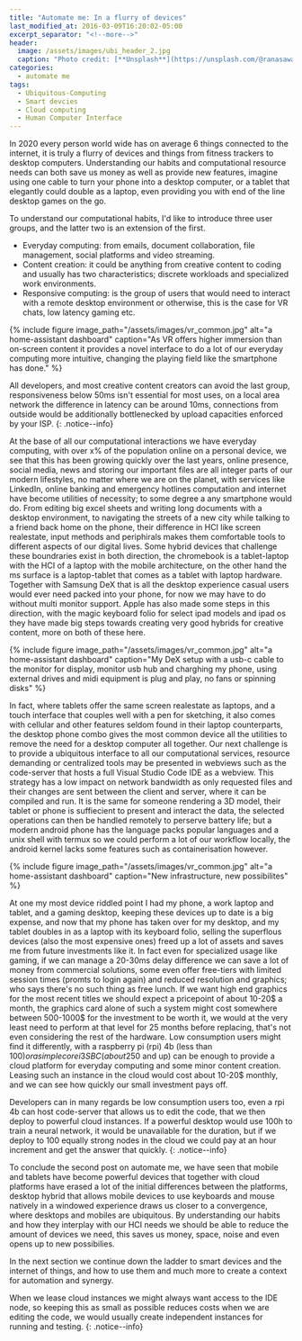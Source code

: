 ```yaml
---
title: "Automate me: In a flurry of devices"
last_modified_at: 2016-03-09T16:20:02-05:00
excerpt_separator: "<!--more-->"
header:
  image: /assets/images/ubi_header_2.jpg
  caption: "Photo credit: [**Unsplash**](https://unsplash.com/@ranasawalha)"
categories:
  - automate me
tags:
  - Ubiquitous-Computing
  - Smart devcies
  - Cloud computing
  - Human Computer Interface
---
```

In 2020 every person world wide has on average 6 things connected to the internet, it is truly a flurry of devices and things from fitness trackers to desktop computers. Understanding our habits and computational resource needs can both save us money as well as provide new features, imagine using one cable to turn your phone into a desktop computer, or a tablet that elegantly could double as a laptop, even providing you with end of the line desktop games on the go.
<!--more-->

To understand our computational habits, I'd like to introduce three user groups, and the latter two is an extension of the first.
- Everyday computing: from emails, document collaboration, file management, social platforms and video streaming. 
- Content creation: it could be anything from creative content to coding and usually has two characteristics; discrete workloads and specialized work environments.
- Responsive computing: is the group of users that would need to interact with a remote desktop environment or otherwise, this is the case for VR chats, low latency gaming etc.

{% include figure image_path="/assets/images/vr_common.jpg" alt="a home-assistant dashboard" caption="As VR offers higher immersion than on-screen content it provides a novel interface to do a lot of our everyday computing more intuitive, changing the playing field like the smartphone has done." %}

All developers, and most creative content creators can avoid the last group, responsiveness below 50ms isn't essential for most uses, on a local area network the difference in latency can be around 10ms, connections from outside would be additionally bottlenecked by upload capacities enforced by your ISP.
{: .notice--info}

At the base of all our computational interactions we have everyday computing, with over x% of the population online on a personal device, we see that this has been growing quickly over the last years, online presence, social media, news and storing our important files are all integer parts of our modern lifestyles, no matter where we are on the planet, with services like LinkedIn, online banking and emergency hotlines computation and internet have become utilities of necessity; to some degree a any smartphone would do. From editing big excel sheets and writing long documents with a desktop environment, to navigating the streets of a new city while talking to a friend back home on the phone, their difference in HCI like screen realestate, input methods and periphirals makes them comfortable tools to different aspects of our digital lives. Some hybrid devices that challenge these boundraries exist in both direction, the chromebook is a tablet-laptop with the HCI of a laptop with the mobile architecture, on the other hand the ms surface is a laptop-tablet that comes as a tablet with laptop hardware. Together with Samsung DeX that is all the desktop experience casual users would ever need packed into your phone, for now we may have to do without multi monitor support. Apple has also made some steps in this direction, with the magic keyboard folio for select ipad models and ipad os they have made big steps towards creating very good hybrids for creative content, more on both of these here.

{% include figure image_path="/assets/images/vr_common.jpg" alt="a home-assistant dashboard" caption="My DeX setup with a usb-c cable to the monitor for display, monitor usb hub and charghing my phone, using external drives and midi equipment is plug and play, no fans or spinning disks" %}

In fact, where tablets offer the same screen realestate as laptops, and a touch interface that couples well with a pen for sketching, it also comes with cellular and other features seldom found in their laptop counterparts, the desktop phone combo gives the most common device all the utilities to remove the need for a desktop computer all together. Our next challenge is to provide a ubiquitous interface to all our computational services, resource demanding or centralized tools may be presented in webviews such as the code-server that hosts a full Visual Studio Code IDE as a webview. This strategy has a low impact on network bandwidth as only requested files and their changes are sent between the client and server, where it can be compiled and run. It is the same for someone rendering a 3D model, their tablet or phone is suffiecient to present and interact the data, the selected operations can then be handled remotely to perserve battery life; but a modern android phone has the language packs popular languages and a unix shell with termux so we could perform a lot of our workflow locally, the android kernel lacks some features such as containerisation however.

{% include figure image_path="/assets/images/vr_common.jpg" alt="a home-assistant dashboard" caption="New infrastructure, new possibilites" %}

At one my most device riddled point I had my phone, a work laptop and tablet, and a gaming desktop, keeping these devices up to date is a big expense, and now that my phone has taken over for my desktop, and my tablet doubles in as a laptop with its keyboard folio, selling the superflous devices (also the most expensive ones) freed up a lot of assets and saves me from future investments like it. In fact even for specialized usage like gaming, if we can manage a 20-30ms delay difference we can save a lot of money from commercial solutions, some even offer free-tiers with limited session times (promts to login again) and reduced resolution and graphics; who says there's no such thing as free lunch.
If we want high end graphics for the most recent titles we should expect a pricepoint of about 10-20$ a month, the graphics card alone of such a system might cost somewhere between 500-1000$ for the investment to be worth it, we would at the very least need to perform at that level for 25 months before replacing, that's not even considering the rest of the hardware. Low consumption users might find it differently, with a raspberry pi (rpi) 4b (less than 100$) or a simple core i3 SBC (about 250$ and up) can be enough to provide a cloud platform for everyday computing and some minor content creation. Leasing such an instance in the cloud would cost about 10-20$ monthly, and we can see how quickly our small investment pays off.

Developers can in many regards be low consumption users too, even a rpi 4b can host code-server that allows us to edit the code, that we then deploy to powerful cloud instances. If a powerful desktop would use 100h to train a neural network, it would be unavailable for the duration, but if we deploy to 100 equally strong nodes in the cloud we could pay at an hour increment and get the answer that quickly.
{: .notice--info}

To conclude the second post on automate me, we have seen that mobile and tablets have become powerful devices that together with cloud platforms have erased a lot of the initial differences between the platforms, desktop hybrid that allows mobile devices to use keyboards and mouse natively in a windowed experience draws us closer to a convergence, where desktops and mobiles are ubiquitous. By understanding our habits and how they interplay with our HCI needs we should be able to reduce the amount of devices we need, this saves us money, space, noise and even opens up to new possibilies. 

In the next section we continue down the ladder to smart devices and the internet of things, and how to use them and much more to create a context for automation and synergy.

When we lease cloud instances we might always want access to the IDE node, so keeping this as small as possible reduces costs when we are editing the code, we would usually create independent instances for running and testing.
{: .notice--info}


